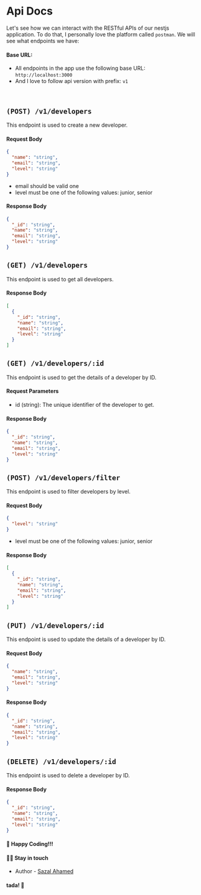 # Api Docs

Let's see how we can interact with the RESTful APIs of our nestjs application. To do that, I personally love the platform called `postman`. We will see what endpoints we have:

#### Base URL:
- All endpoints in the app use the following base URL: `http://localhost:3000`
- And I love to follow api version with prefix: `v1`
<br>

## `(POST) /v1/developers`
This endpoint is used to create a new developer.

#### Request Body
```json
{
  "name": "string",
  "email": "string",
  "level": "string"
}
```
- email should be valid one
- level must be one of the following values: junior, senior

#### Response Body
```json
{
  "_id": "string",
  "name": "string",
  "email": "string",
  "level": "string"
}
```


## `(GET) /v1/developers`
This endpoint is used to get all developers.

#### Response Body
```json
[
  {
    "_id": "string",
    "name": "string",
    "email": "string",
    "level": "string"
  }
]
```


## `(GET) /v1/developers/:id`
This endpoint is used to get the details of a developer by ID.

#### Request Parameters
- id (string): The unique identifier of the developer to get.

#### Response Body
```json
{
  "_id": "string",
  "name": "string",
  "email": "string",
  "level": "string"
}
```


## `(POST) /v1/developers/filter`
This endpoint is used to filter developers by level.

#### Request Body
```json
{
  "level": "string"
}
```
- level must be one of the following values: junior, senior

#### Response Body
```json
[
  {
    "_id": "string",
    "name": "string",
    "email": "string",
    "level": "string"
  }
]
```


## `(PUT) /v1/developers/:id`
This endpoint is used to update the details of a developer by ID.

#### Request Body
```json
{
  "name": "string",
  "email": "string",
  "level": "string"
}
```

#### Response Body
```json
{
  "_id": "string",
  "name": "string",
  "email": "string",
  "level": "string"
}
```


## `(DELETE) /v1/developers/:id`
This endpoint is used to delete a developer by ID.

#### Response Body
```json
{
  "_id": "string",
  "name": "string",
  "email": "string",
  "level": "string"
}
```

#### 🍔 Happy Coding!!!

#### 🧑‍💻 Stay in touch

- Author - [Sazal Ahamed](https://sazal.vercel.app)

#### tada! 🎉
